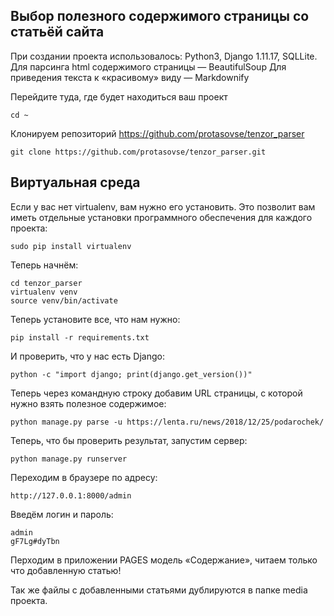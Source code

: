 Выбор полезного содержимого страницы со статьёй сайта
-----------------------------------------------------

При создании проекта использовалось: Python3, Django 1.11.17, SQLLite.
Для парсинга html содержимого страницы — BeautifulSoup
Для приведения текста к «красивому» виду — Markdownify

Перейдите туда, где будет находиться ваш проект

```cd ~```

Клонируем репозиторий https://github.com/protasovse/tenzor_parser

```git clone https://github.com/protasovse/tenzor_parser.git```


Виртуальная среда
-----------------

Если у вас нет virtualenv, вам нужно его установить. Это позволит вам иметь отдельные
установки программного обеспечения для каждого проекта:

```sudo pip install virtualenv```

Теперь начнём:

```
cd tenzor_parser
virtualenv venv
source venv/bin/activate
```

Теперь установите все, что нам нужно:

```pip install -r requirements.txt```

И проверить, что у нас есть Django:

```python -c "import django; print(django.get_version())"```

Теперь через командную строку добавим URL страницы, с которой нужно взять полезное содержимое:

```python manage.py parse -u https://lenta.ru/news/2018/12/25/podarochek/```

Теперь, что бы проверить результат, запустим сервер:

```python manage.py runserver```

Переходим в браузере по адресу:

```http://127.0.0.1:8000/admin```

Введём логин и пароль:

```
admin
gF7Lg#dyTbn
```

Перходим в приложении PAGES модель «Содержание», читаем только что добавленную статью!

Так же файлы с добавленными статьями дублируются в папке media проекта.




